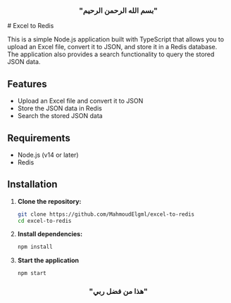 <div align="center">
  <h3 align="center">"بسم الله الرحمن الرحيم"</h3>
</div>
# Excel to Redis

This is a simple Node.js application built with TypeScript that allows you to upload an Excel file, convert it to JSON, and store it in a Redis database. The application also provides a search functionality to query the stored JSON data.

## Features

- Upload an Excel file and convert it to JSON
- Store the JSON data in Redis
- Search the stored JSON data 

## Requirements

- Node.js (v14 or later)
- Redis

## Installation

1. **Clone the repository:**

    ```bash
    git clone https://github.com/MahmoudElgml/excel-to-redis
    cd excel-to-redis
    ```

2. **Install dependencies:**

    ```bash
    npm install
    ```

3. **Start the application**

    ```bash
    npm start
    ```

<div align="center">
  <h3 align="center">"هذا من فضل ربي"</h3>
</div>
